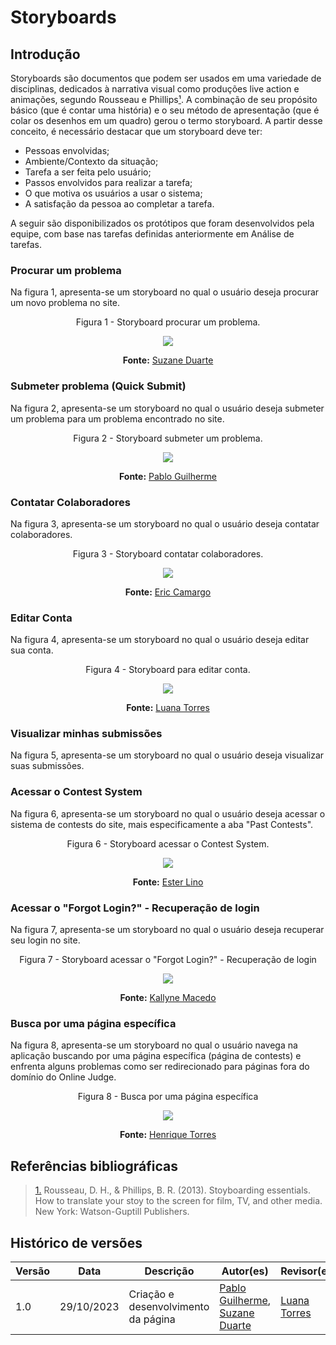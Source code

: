 # Storyboards

## Introdução

Storyboards são documentos que podem ser usados em uma variedade de disciplinas, dedicados à narrativa visual como produções live action e animações, segundo Rousseau e Phillips<a id="anchor_1" href="#REF1">¹</a>. A combinação de seu propósito básico (que é contar uma história) e o seu método de apresentação (que é colar os desenhos em um quadro) gerou o termo storyboard. A partir desse conceito, é necessário destacar que um storyboard deve ter:

- Pessoas envolvidas;
- Ambiente/Contexto da situação;
- Tarefa a ser feita pelo usuário;
- Passos envolvidos para realizar a tarefa;
- O que motiva os usuários a usar o sistema;
- A satisfação da pessoa ao completar a tarefa.

A seguir são disponibilizados os protótipos que foram desenvolvidos pela equipe, com base nas tarefas definidas anteriormente em Análise de tarefas.

### **Procurar um problema**

Na figura 1, apresenta-se um storyboard no qual o usuário deseja procurar um novo problema no site.

<center>Figura 1 - Storyboard procurar um problema.

![](../../../assets/images/storyboard-suzane.jpeg)

<b>Fonte:</b> <a href="https://github.com/suzaneduarte">Suzane Duarte</a> </a></center>

### **Submeter problema (Quick Submit)**

Na figura 2, apresenta-se um storyboard no qual o usuário deseja submeter um problema para um problema encontrado no site.

<center>Figura 2 - Storyboard submeter um problema.

![](../../../assets/images/storyboard-pablo.png)

<b>Fonte:</b> <a href="https://github.com/PabloGJBS">Pablo Guilherme</a> </a></center>

### **Contatar Colaboradores**

Na figura 3, apresenta-se um storyboard no qual o usuário deseja contatar colaboradores.

<center>Figura 3 - Storyboard contatar colaboradores.

![](../../../assets/images/storyboard-eric.png)

<b>Fonte:</b> <a href="https://github.com/Ericcs10">Eric Camargo</a> </a></center>

### **Editar Conta**

Na figura 4, apresenta-se um storyboard no qual o usuário deseja editar sua conta.

<center>Figura 4 - Storyboard para editar conta.

![](../../../assets/images/storyboard-luana.png)

<b>Fonte:</b> <a href="https://github.com/luanatorress">Luana Torres</a> </a></center>

### **Visualizar minhas submissões**

Na figura 5, apresenta-se um storyboard no qual o usuário deseja visualizar suas submissões.

### **Acessar o Contest System**

Na figura 6, apresenta-se um storyboard no qual o usuário deseja acessar o sistema de contests do site, mais especificamente a aba "Past Contests".

<center>Figura 6 - Storyboard acessar o Contest System.

![](../../../assets/images/storyboard-ester.jpg)

<b>Fonte:</b> <a href="https://github.com/esteerlino">Ester Lino</a> </a></center>

### **Acessar o "Forgot Login?" - Recuperação de login**

Na figura 7, apresenta-se um storyboard no qual o usuário deseja recuperar seu login no site.

<center>Figura 7 - Storyboard acessar o "Forgot Login?" - Recuperação de login

![](../../../assets/images/storyboard-kallyne.png)

<b>Fonte:</b> <a href="https://github.com/kalipassos">Kallyne Macedo</a> </a></center>

### **Busca por uma página específica**

Na figura 8, apresenta-se um storyboard no qual o usuário navega na aplicação buscando por uma página específica (página de contests) e enfrenta alguns problemas como ser redirecionado para páginas fora do domínio do Online Judge.

<center>Figura 8 - Busca por uma página específica

![](../../../assets/images/storyboard_henrique.jpeg)

<b>Fonte:</b> <a href="https://github.com/henriqtorresl">Henrique Torres</a> </a></center>

## Referências bibliográficas

> <a id="REF1" href="#anchor_1">1.</a> Rousseau, D. H., & Phillips, B. R. (2013). Stoyboarding essentials. How to translate your stoy to the screen for film, TV, and other media. New York: Watson-Guptill Publishers.<br>

## Histórico de versões

| Versão | Data       | Descrição                           | Autor(es)                                                                                         | Revisor(es)                                     |
| ------ | ---------- | ----------------------------------- | ------------------------------------------------------------------------------------------------- | ----------------------------------------------- |
| 1.0    | 29/10/2023 | Criação e desenvolvimento da página | [Pablo Guilherme](https://github.com/PabloGJBS), [Suzane Duarte](https://github.com/suzaneduarte) | [Luana Torres](https://github.com/luanatorress) |
